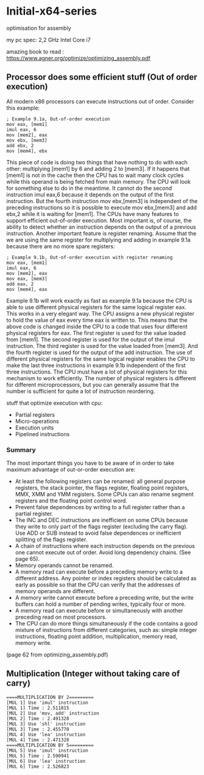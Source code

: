 # Initial-x64-series
optimisation for assembly

my pc spec: 2,2 GHz Intel Core i7

amazing book to read : https://www.agner.org/optimize/optimizing_assembly.pdf

## Processor does some efficient stuff (Out of order execution)

All modern x86 processors can execute instructions out of order. Consider this example:

```
; Example 9.1a, Out-of-order execution
mov eax, [mem1]
imul eax, 6
mov [mem2], eax
mov ebx, [mem3]
add ebx, 2
mov [mem4], ebx
```

This piece of code is doing two things that have nothing to do with each other: multiplying
[mem1] by 6 and adding 2 to [mem3]. If it happens that [mem1] is not in the cache then the
CPU has to wait many clock cycles while this operand is being fetched from main memory.
The CPU will look for something else to do in the meantime. It cannot do the second
instruction imul eax,6 because it depends on the output of the first instruction. But the
fourth instruction mov ebx,[mem3] is independent of the preceding instructions so it is
possible to execute mov ebx,[mem3] and add ebx,2 while it is waiting for [mem1]. The
CPUs have many features to support efficient out-of-order execution. Most important is, of
course, the ability to detect whether an instruction depends on the output of a previous
instruction. Another important feature is register renaming. Assume that the we are using
the same register for multiplying and adding in example 9.1a because there are no more
spare registers:

```
; Example 9.1b, Out-of-order execution with register renaming
mov eax, [mem1]
imul eax, 6
mov [mem2], eax
mov eax, [mem3]
add eax, 2
mov [mem4], eax
```

Example 9.1b will work exactly as fast as example 9.1a because the CPU is able to use
different physical registers for the same logical register eax. This works in a very elegant
way. The CPU assigns a new physical register to hold the value of eax every time eax is
written to. This means that the above code is changed inside the CPU to a code that uses
four different physical registers for eax. The first register is used for the value loaded from
[mem1]. The second register is used for the output of the imul instruction. The third register
is used for the value loaded from [mem3]. And the fourth register is used for the output of
the add instruction. The use of different physical registers for the same logical register
enables the CPU to make the last three instructions in example 9.1b independent of the first
three instructions. The CPU must have a lot of physical registers for this mechanism to work
efficiently. The number of physical registers is different for different microprocessors, but
you can generally assume that the number is sufficient for quite a lot of instruction
reordering.

stuff that optimize execution with cpu:

 - Partial registers
 - Micro-operations
 - Execution units
 - Pipelined instructions
 
### Summary

The most important things you have to be aware of in order to take maximum advantage of
out-or-order execution are:
- At least the following registers can be renamed: all general purpose registers, the
stack pointer, the flags register, floating point registers, MMX, XMM and YMM
registers. Some CPUs can also rename segment registers and the floating point
control word.
- Prevent false dependences by writing to a full register rather than a partial register. 
- The INC and DEC instructions are inefficient on some CPUs because they write to
only part of the flags register (excluding the carry flag). Use ADD or SUB instead to
avoid false dependences or inefficient splitting of the flags register.
- A chain of instructions where each instruction depends on the previous one cannot
execute out of order. Avoid long dependency chains. (See page 65).
- Memory operands cannot be renamed.
- A memory read can execute before a preceding memory write to a different address.
Any pointer or index registers should be calculated as early as possible so that the
CPU can verify that the addresses of memory operands are different.
- A memory write cannot execute before a preceding write, but the write buffers can
hold a number of pending writes, typically four or more.
- A memory read can execute before or simultaneously with another preceding read
on most processors.
- The CPU can do more things simultaneously if the code contains a good mixture of
instructions from different categories, such as: simple integer instructions, floating
point addition, multiplication, memory read, memory write.


(page 62 from optimizing_assembly.pdf)

## Multiplication (Integer without taking care of carry)

```
====MULTIPLICATION BY 2=========
[MUL 1] Use 'imul' instruction
[MUL 1] Time : 2.511815
[MUL 2] Use 'mov, add' instruction
[MUL 2] Time : 2.491328
[MUL 3] Use 'shl' instruction
[MUL 3] Time : 2.455770
[MUL 4] Use 'lea' instruction
[MUL 4] Time : 2.471328
====MULTIPLICATION BY 5=========
[MUL 5] Use 'imul' instruction
[MUL 5] Time : 2.590941
[MUL 6] Use 'lea' instruction
[MUL 6] Time : 2.526823
```
